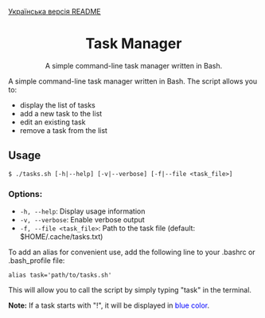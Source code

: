 
[Українська версія README](./README-uk.md)
<h1 align="center">Task Manager</h1>
<p align="center">
  A simple command-line task manager written in Bash.
</p>
<p>A simple command-line task manager written in Bash. The script allows you to:</p>
<ul>
  <li>display the list of tasks</li>
  <li>add a new task to the list</li>
  <li>edit an existing task</li>
  <li>remove a task from the list</li>
</ul>
<h2>Usage</h2>

<pre><code>$ ./tasks.sh [-h|--help] [-v|--verbose] [-f|--file &lt;task_file&gt;]</code></pre>

<h3>Options:</h3>
<ul>
  <li><code>-h, --help</code>: Display usage information</li>
  <li><code>-v, --verbose</code>: Enable verbose output</li>
  <li><code>-f, --file &lt;task_file&gt;</code>: Path to the task file (default: $HOME/.cache/tasks.txt)</li>
</ul>

<p>To add an alias for convenient use, add the following line to your .bashrc or .bash_profile file:</p>
<p><code>alias task='path/to/tasks.sh'</code></p>
<p>This will allow you to call the script by simply typing "task" in the terminal.</p>
<p><strong>Note:</strong> If a task starts with "!", it will be displayed in <span style="color: blue;">blue color</span>.</p>
